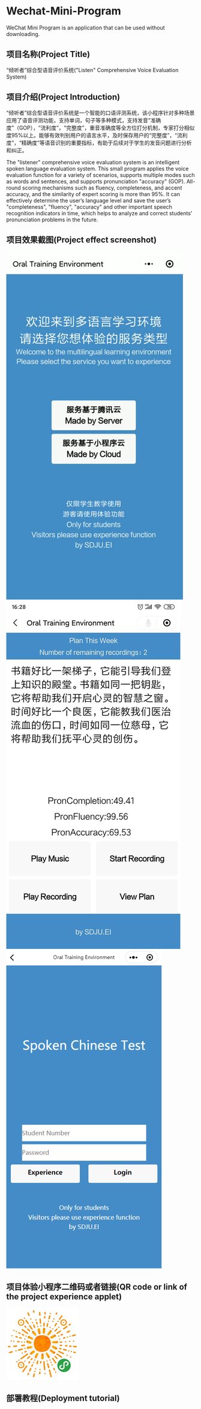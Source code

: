 # Wechat-Mini-Program
WeChat Mini Program is an application that can be used without downloading.

## 项目名称(Project Title)

“倾听者”综合型语音评价系统("Listen" Comprehensive Voice Evaluation System)

## 项目介绍(Project Introduction)

“倾听者”综合型语音评价系统是一个智能的口语评测系统，该小程序针对多种场景应用了语音评测功能，支持单词，句子等多种模式，支持发音“准确度”（GOP），“流利度”，“完整度”，重音准确度等全方位打分机制，专家打分相似度95%以上。能够有效判别用户的语言水平，及时保存用户的“完整度”，“流利度”，“精确度”等语音识别的重要指标，有助于后续对于学生的发音问题进行分析和纠正。

The "listener" comprehensive voice evaluation system is an intelligent spoken language evaluation system. This small program applies the voice evaluation function for a variety of scenarios, supports multiple modes such as words and sentences, and supports pronunciation "accuracy" (GOP). All-round scoring mechanisms such as fluency, completeness, and accent accuracy, and the similarity of expert scoring is more than 95%. It can effectively determine the user’s language level and save the user’s "completeness", "fluency", "accuracy" and other important speech recognition indicators in time, which helps to analyze and correct students' pronunciation problems in the future.

## 项目效果截图(Project effect screenshot)

![Image text1](https://raw.githubusercontent.com/CodeShockWave/Wechat-Mini-Program/master/img/imgshow1.png)
![Image text2](https://raw.githubusercontent.com/CodeShockWave/Wechat-Mini-Program/master/img/imgshow2.png)
![Image text3](https://raw.githubusercontent.com/CodeShockWave/Wechat-Mini-Program/master/img/imgshow3.png)

## 项目体验小程序二维码或者链接(QR code or link of the project experience applet)

![Image text3](https://raw.githubusercontent.com/CodeShockWave/Wechat-Mini-Program/master/img/imgshow4.png)

## 部署教程(Deployment tutorial)
